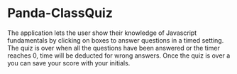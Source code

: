 # Panda-ClassQuiz
The application lets the user show their knowledge of Javascript fundamentals by clicking on boxes to answer questions in a timed setting. The quiz is over when all the questions have been answered or the timer reaches 0, time will be deducted for wrong answers. Once the quiz is over a you can save your score with your initials. 
